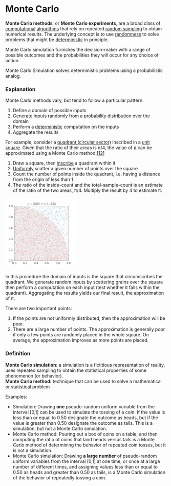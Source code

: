 # Monte Carlo

**Monte Carlo methods**, or **Monte Carlo experiments**, are a broad class of [computational](https://en.wikipedia.org/wiki/Computation) [algorithms](https://en.wikipedia.org/wiki/Algorithm) that rely on repeated [random sampling](https://en.wikipedia.org/wiki/Random_sampling) to obtain numerical results. The underlying concept is to use [randomness](https://en.wikipedia.org/wiki/Randomness) to solve problems that might be [deterministic](https://en.wikipedia.org/wiki/Deterministic_system) in principle.

Monte Carlo simulation furnishes the decision-maker with a range of possible outcomes and the probabilities they will occur for any choice of action.

Monte Carlo Simulation solves deterministic problems using a probabilistic analog.

### Explanation

Monte Carlo methods vary, but tend to follow a particular pattern:

1. Define a domain of possible inputs
2. Generate inputs randomly from a [probability distribution](https://en.wikipedia.org/wiki/Probability_distribution) over the domain
3. Perform a [deterministic](https://en.wikipedia.org/wiki/Deterministic_algorithm) computation on the inputs
4. Aggregate the results

For example, consider a [quadrant \(circular sector\)](https://en.wikipedia.org/wiki/Circular_sector#Quadrant) inscribed in a [unit square](https://en.wikipedia.org/wiki/Unit_square). Given that the ratio of their areas is π/4, the value of [π](https://en.wikipedia.org/wiki/Pi) can be approximated using a Monte Carlo method:[\[12\]](https://en.wikipedia.org/wiki/Monte_Carlo_method#cite_note-FOOTNOTEKalosWhitlock2008-12)

1. Draw a square, then [inscribe](https://en.wikipedia.org/wiki/Inscribed_figure) a quadrant within it
2. [Uniformly](https://en.wikipedia.org/wiki/Uniform_distribution_%28continuous%29) scatter a given number of points over the square
3. Count the number of points inside the quadrant, i.e. having a distance from the origin of less than 1
4. The ratio of the inside-count and the total-sample-count is an estimate of the ratio of the two areas, π/4. Multiply the result by 4 to estimate π.

![](../.gitbook/assets/image%20%2862%29.png)

In this procedure the domain of inputs is the square that circumscribes the quadrant. We generate random inputs by scattering grains over the square then perform a computation on each input \(test whether it falls within the quadrant\). Aggregating the results yields our final result, the approximation of π.

There are two important points:

1. If the points are not uniformly distributed, then the approximation will be poor.
2. There are a large number of points. The approximation is generally poor if only a few points are randomly placed in the whole square. On average, the approximation improves as more points are placed.

### Definition

**Monte Carlo simulation:** a simulation is a fictitious representation of reality, uses repeated sampling to obtain the statistical properties of some phenomenon \(or behavior\).  
**Monte Carlo method:** technique that can be used to solve a mathematical or statistical problem

Examples:

* Simulation: Drawing **one** pseudo-random uniform variable from the interval \[0,1\] can be used to simulate the tossing of a coin: If the value is less than or equal to 0.50 designate the outcome as heads, but if the value is greater than 0.50 designate the outcome as tails. This is a simulation, but not a Monte Carlo simulation.
* Monte Carlo method: Pouring out a box of coins on a table, and then computing the ratio of coins that land heads versus tails is a Monte Carlo method of determining the behavior of repeated coin tosses, but it is not a simulation.
* Monte Carlo simulation: Drawing **a large number** of pseudo-random uniform variables from the interval \[0,1\] at one time, or once at a large number of different times, and assigning values less than or equal to 0.50 as heads and greater than 0.50 as tails, is a Monte Carlo simulation of the behavior of repeatedly tossing a coin.

